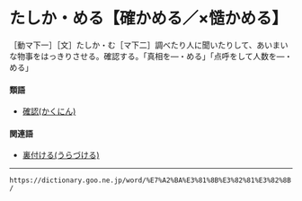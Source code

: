 # たしか・める【確かめる／×慥かめる】

［動マ下一］［文］たしか・む［マ下二］調べたり人に聞いたりして、あいまいな物事をはっきりさせる。確認する。「真相を―・める」「点呼をして人数を―・める」

#### 類語

-   [確認(かくにん)](https://dictionary.goo.ne.jp/word/%E7%A2%BA%E8%AA%8D/#jn-39099)

#### 関連語

-   [裏付ける(うらづける)](https://dictionary.goo.ne.jp/word/%E8%A3%8F%E4%BB%98%E3%81%91%E3%82%8B/#jn-20788)

---
`https://dictionary.goo.ne.jp/word/%E7%A2%BA%E3%81%8B%E3%82%81%E3%82%8B/`